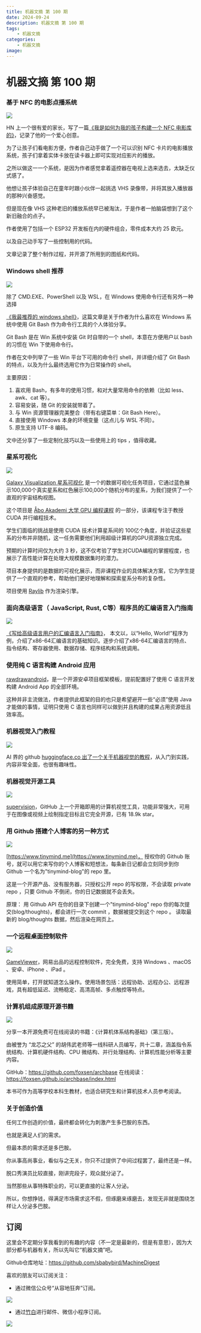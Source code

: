 ```yaml
---
title: 机器文摘 第 100 期
date: 2024-09-24
description: 机器文摘 第 100 期
tags: 
    - 机器文摘
categories: 
    - 机器文摘
image: 
---
```

# 机器文摘 第 100 期
### 基于 NFC 的电影点播系统
![](2024-09-24-09-55-05.png)

HN 上一个很有爱的家长，写了一篇[《我是如何为我的孩子构建一个 NFC 电影库的》](https://simplyexplained.com/blog/how-i-built-an-nfc-movie-library-for-my-kids/)，记录了他的一个爱心创意。

为了让孩子们看电影方便，作者自己动手做了一个可以识别 NFC 卡片的电影播放系统，孩子们拿着实体卡放在读卡器上即可实现对应影片的播放。

之所以做这一一个系统，是因为作者感觉拿着遥控器在电视上选来选去，太缺乏仪式感了。

他想让孩子体验自己在童年时跟小伙伴一起挑选 VHS 录像带，并将其放入播放器的那种兴奋感觉。

但是现在像 VHS 这种老旧的播放系统早已被淘汰，于是作者一拍脑袋想到了这个新旧融合的点子。

作者使用了包括一个 ESP32 开发板在内的硬件组合，零件成本大约 25 欧元。

以及自己动手写了一些控制用的代码。

文章记录了整个制作过程，并开源了所用到的图纸和代码。

### Windows shell 推荐
![](2024-09-24-09-55-20.png)

除了 CMD.EXE、PowerShell 以及 WSL，在 Windows 使用命令行还有另外一种选择

[《我最推荐的 windows shell》](https://www.ii.com/git-bash-is-my-preferred-windows-shell/)，这篇文章是关于作者为什么喜欢在 Windows 系统中使用 Git Bash 作为命令行工具的个人体验分享。

Git Bash 是在 Win 系统中安装 Git 时自带的一个 shell，本意在方便用户以 bash 的习惯在 Win 下使用命令行。

作者在文中列举了一些 Win 平台下可用的命令行 shell，并详细介绍了 Git Bash 的特点，以及为什么最终选用它作为日常操作的 shell。

主要原因：
1. 喜欢用 Bash，有多年的使用习惯，和对大量常用命令的依赖（比如 less、awk、cat 等）。
2. 容易安装，随 Git 的安装就带着了。
3. 与 Win 资源管理器完美整合（带有右键菜单：Git Bash Here）。
4. 直接使用 Windows 本身的环境变量（这点儿与 WSL 不同）。
5. 原生支持 UTF-8 编码。

文中还分享了一些定制化技巧以及一些使用上的 tips ，值得收藏。

### 星系可视化
![](2024-09-24-09-55-38.png)

[Galaxy Visualization 星系可视化](https://github.com/Avicted/galaxy_visualization_raylib) 是一个的数据可视化任务项目，它通过蓝色展示100,000个真实星系和红色展示100,000个随机分布的星系，为我们提供了一个直观的宇宙结构视图。

这个项目是 [Åbo Akademi 大学 GPU 编程课程](https://studiehandboken.abo.fi/en/course/IT00CG19/19162?period=2024-2027) 的一部分，该课程专注于教授 CUDA 并行编程技术。

学生们面临的挑战是使用 CUDA 技术计算星系间的 100亿个角度，并验证这些星系的分布并非随机，这一任务需要他们利用超级计算机的GPU资源独立完成。

预期的计算时间仅为大约 3 秒，这不仅考验了学生对CUDA编程的掌握程度，也展示了高性能计算在处理大规模数据集时的潜力。

项目本身提供的是数据的可视化展示，而非课程作业的具体解决方案，它为学生提供了一个直观的参考，帮助他们更好地理解和探索星系分布的复杂性。

项目使用 [Raylib](https://www.raylib.com/) 作为渲染引擎。

### 面向高级语言（ JavaScript, Rust, C等）程序员的汇编语言入门指南
![](2024-09-24-09-56-13.png)

[《写给高级语言用户的汇编语言入门指南》](https://shikaan.github.io/assembly/x86/guide/2024/09/08/x86-64-introduction-hello.html)，
本文以，以“Hello, World!”程序为例，介绍了x86-64汇编语言的基础知识。逐步介绍了x86-64汇编语言的特点、指令结构、寄存器使用、数据存储、程序结构和系统调用。 ​​​

### 使用纯 C 语言构建 Android 应用
[rawdrawandroid](https://github.com/cnlohr/rawdrawandroid)，是一个开源安卓项目框架模板，提前配置好了使用 C 语言开发构建 Android App 的全部环境。

这种并非主流做法，作者提供此框架的目的也只是希望避开一些“必须”使用 Java 才能做的事情，证明只使用 C 语言也同样可以做到并且构建的成果占用资源低且效率高。

### 机器视觉入门教程
![](2024-09-24-10-03-07.png)

AI 界的 github [huggingface.co 出了一个关于机器视觉的教程](https://huggingface.co/learn/computer-vision-course/unit0/welcome/welcome)，从入门到实践，内容非常全面，也很有趣味性。

### 机器视觉开源工具
![](2024-09-24-10-04-54.png)

[supervision](https://github.com/roboflow/supervision)，GitHub 上一个开箱即用的计算机视觉工具，功能非常强大，可用于在图像或视频上绘制指定目标且它完全开源，已有 18.9k star。

### 用 Github 搭建个人博客的另一种方式
![](2024-09-24-10-05-17.png)

[https://www.tinymind.me](https://www.tinymind.me)，
授权你的 Github 账号，就可以用它来写你的个人博客和短想法，每条新日记都会立刻同步到你 Github 一个名为"tinymind-blog"的 repo 里。

这是一个开源产品、没有服务器，只授权公开 repo 的写权限，不会读取 private repo ，只要 Github 不倒闭，你的日记数据就不会丢失。

原理：
用 Github API 在你的目录下创建一个"tinymind-blog" repo
你的每次提交(blog/thoughts)，都会进行一次 commit ，数据被提交到这个 repo 。
读取最新的 blog/thoughts 数据，然后渲染在网页上。

### 一个远程桌面控制软件
![](2024-09-24-10-15-43.png)

[GameViewer](https://gv.163.com)，网易出品的远程控制软件，完全免费，支持 Windows 、macOS 、安卓、iPhone 、iPad 。

使用简单，打开就知道怎么操作。使用场景包括：远程协助、远程办公、远程游戏，具有超低延迟、流畅稳定、高清高帧、多点触控等特点。

### 计算机组成原理开源书籍
![](2024-09-24-10-16-15.png)

分享一本开源免费可在线阅读的书籍：《计算机体系结构基础》（第三版）。

由被誉为 “龙芯之父” 的胡伟武老师等一线科研人员编写，共十二章，涵盖指令系统结构、计算机硬件结构、CPU 微结构、并行处理结构、计算机性能分析等主要内容。

GitHub：https://github.com/foxsen/archbase
在线阅读：https://foxsen.github.io/archbase/index.html

本书可作为高等学校本科生教材，也适合研究生和计算机技术人员参考阅读。

### 关于创造价值
任何工作创造的价值，最终都会转化为刺激产生多巴胺的东西。

也就是满足人们的需求。

但最本质的需求还是多巴胺。

你从事高尚事业，看似与之无关，你只不过提供了中间过程罢了，最终还是一样。

脱口秀演员比较直接，刚讲完段子，观众就分泌了。

当然那些从事特殊职业的，可以更直接的让客人分泌。

所以，你想挣钱，得满足市场需求这不假，但琢磨来琢磨去，发现无非就是围绕怎样让人分泌多巴胺。

## 订阅
这里会不定期分享我看到的有趣的内容（不一定是最新的，但是有意思），因为大部分都与机器有关，所以先叫它“机器文摘”吧。

Github仓库地址：https://github.com/sbabybird/MachineDigest

喜欢的朋友可以订阅关注：

- 通过微信公众号“从容地狂奔”订阅。

![](../weixin.jpg)

- 通过[竹白](https://zhubai.love/)进行邮件、微信小程序订阅。

![](../zhubai.jpg)